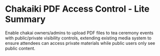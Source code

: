 # Chakaiki PDF Access Control - Lite Summary

Enable chakai owners/admins to upload PDF files to tea ceremony events with public/private visibility controls, extending existing media system to ensure attendees can access private materials while public users only see public content.